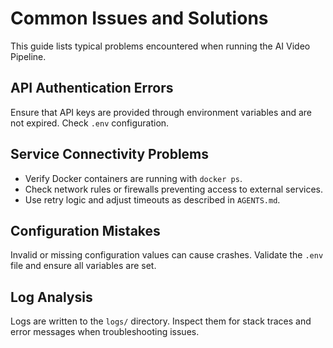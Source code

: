 # Common Issues and Solutions

This guide lists typical problems encountered when running the AI Video Pipeline.

## API Authentication Errors

Ensure that API keys are provided through environment variables and are not expired. Check `.env` configuration.

## Service Connectivity Problems

- Verify Docker containers are running with `docker ps`.
- Check network rules or firewalls preventing access to external services.
- Use retry logic and adjust timeouts as described in `AGENTS.md`.

## Configuration Mistakes

Invalid or missing configuration values can cause crashes. Validate the `.env` file and ensure all variables are set.

## Log Analysis

Logs are written to the `logs/` directory. Inspect them for stack traces and error messages when troubleshooting issues.
